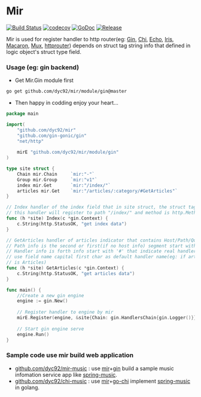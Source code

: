 # Mir
[![Build Status](https://api.travis-ci.com/dyc92/mir.svg?branch=master)](https://travis-ci.com/dyc92/mir)
[![codecov](https://codecov.io/gh/dyc92/mir/branch/master/graph/badge.svg)](https://codecov.io/gh/dyc92/mir)
[![GoDoc](https://godoc.org/github.com/dyc92/mir?status.svg)](https://godoc.org/github.com/dyc92/mir)
[![Release](https://img.shields.io/github/release/dyc92/mir.svg?style=flat-square)](https://github.com/dyc92/mir/releases)

Mir is used for register handler to http router(eg: [Gin](https://github.com/gin-gonic/gin), [Chi](https://github.com/go-chi/chi), [Echo](https://github.com/labstack/echo), [Iris](https://github.com/kataras/iris), [Macaron](https://github.com/go-macaron/macaron), [Mux](https://github.com/gorilla/mux), [httprouter](https://github.com/julienschmidt/httprouter))
 depends on struct tag string info that defined in logic object's struct type field.

### Usage (eg: gin backend)
* Get Mir.Gin module first

```bash
go get github.com/dyc92/mir/module/gin@master
```

* Then happy in codding enjoy your heart...

```go
package main

import(
	"github.com/dyc92/mir"
	"github.com/gin-gonic/gin"
	"net/http"
	
	mirE "github.com/dyc92/mir/module/gin"
)

type site struct {
	Chain mir.Chain     `mir:"-"`
	Group mir.Group     `mir:"v1"`
	index mir.Get       `mir:"/index/"`
	articles mir.Get    `mir:"/articles/:category/#GetArticles"`
}

// Index handler of the index field that in site struct, the struct tag indicate
// this handler will register to path "/index/" and method is http.MethodGet.
func (h *site) Index(c *gin.Context) {
	c.String(http.StatusOK, "get index data")
}

// GetArticles handler of articles indicator that contains Host/Path/Queries/Handler info.
// Path info is the second or first(if no host info) segment start with '/'(eg: /articles/:category/#GetArticles)
// Handler info is forth info start with '#' that indicate real handler method name(eg: GetArticles).if no handler info will
// use field name capital first char as default handler name(eg: if articles had no #GetArticles then the handler name will
// is Articles) 
func (h *site) GetArticles(c *gin.Context) {
	c.String(http.StatusOK, "get articles data")
}

func main() {
	//Create a new gin engine
	engine := gin.New()
	
	// Register handler to engine by mir
	mirE.Register(engine, &site{Chain: gin.HandlersChain{gin.Logger()}})
	
	// Start gin engine serve
	engine.Run()
}

```

### Sample code use mir build web application
* [github.com/dyc92/mir-music](https://github.com/dyc92/mir-music) : use [mir](https://github.com/dyc92/mir)+[gin](https://github.com/gin-gonic/gin) build a sample music infomation service app like [spring-music](https://github.com/cloudfoundry-samples/spring-music).
* [github.com/dyc92/chi-music](https://github.com/dyc92/chi-music) : use [mir](https://github.com/dyc92/mir)+[go-chi](https://github.com/go-chi/chi) implement [spring-music](https://github.com/cloudfoundry-samples/spring-music) in golang.
